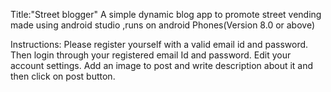 
Title:"Street blogger"
A simple dynamic blog app to promote street vending  made using android studio ,runs on android Phones(Version 8.0 or above)

Instructions:
Please register yourself with a valid email id and password.
Then login through your registered email Id and password.
Edit your account settings.
Add an image to post and write description about it and then click on post button.
